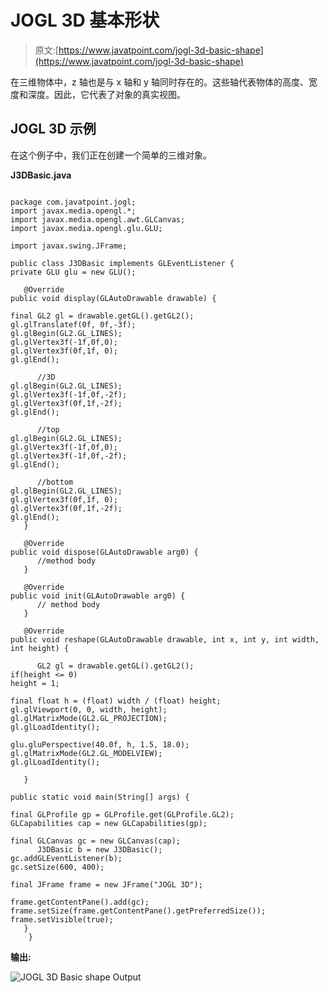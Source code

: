 # JOGL 3D 基本形状

> 原文:[https://www.javatpoint.com/jogl-3d-basic-shape](https://www.javatpoint.com/jogl-3d-basic-shape)

在三维物体中，z 轴也是与 x 轴和 y 轴同时存在的。这些轴代表物体的高度、宽度和深度。因此，它代表了对象的真实视图。

## JOGL 3D 示例

在这个例子中，我们正在创建一个简单的三维对象。

**J3DBasic.java**

```

package com.javatpoint.jogl;
import javax.media.opengl.*;
import javax.media.opengl.awt.GLCanvas;
import javax.media.opengl.glu.GLU;

import javax.swing.JFrame;

public class J3DBasic implements GLEventListener {
private GLU glu = new GLU();

   @Override
public void display(GLAutoDrawable drawable) {

final GL2 gl = drawable.getGL().getGL2();
gl.glTranslatef(0f, 0f,-3f);
gl.glBegin(GL2.GL_LINES);
gl.glVertex3f(-1f,0f,0);
gl.glVertex3f(0f,1f, 0);
gl.glEnd();

      //3D
gl.glBegin(GL2.GL_LINES);
gl.glVertex3f(-1f,0f,-2f);
gl.glVertex3f(0f,1f,-2f);
gl.glEnd();

      //top
gl.glBegin(GL2.GL_LINES);
gl.glVertex3f(-1f,0f,0);
gl.glVertex3f(-1f,0f,-2f);
gl.glEnd();

      //bottom
gl.glBegin(GL2.GL_LINES);
gl.glVertex3f(0f,1f, 0);
gl.glVertex3f(0f,1f,-2f);
gl.glEnd();
   }

   @Override
public void dispose(GLAutoDrawable arg0) {
      //method body
   }

   @Override
public void init(GLAutoDrawable arg0) {
      // method body
   }

   @Override
public void reshape(GLAutoDrawable drawable, int x, int y, int width, int height) {

      GL2 gl = drawable.getGL().getGL2();
if(height <= 0)
height = 1;

final float h = (float) width / (float) height;
gl.glViewport(0, 0, width, height);
gl.glMatrixMode(GL2.GL_PROJECTION);
gl.glLoadIdentity();

glu.gluPerspective(40.0f, h, 1.5, 18.0);
gl.glMatrixMode(GL2.GL_MODELVIEW);
gl.glLoadIdentity();

   }

public static void main(String[] args) {

final GLProfile gp = GLProfile.get(GLProfile.GL2);
GLCapabilities cap = new GLCapabilities(gp);

final GLCanvas gc = new GLCanvas(cap);
      J3DBasic b = new J3DBasic();
gc.addGLEventListener(b);
gc.setSize(600, 400);

final JFrame frame = new JFrame("JOGL 3D");

frame.getContentPane().add(gc);
frame.setSize(frame.getContentPane().getPreferredSize());
frame.setVisible(true);
   }
	}

```

**输出:**

![JOGL 3D Basic shape Output](../Images/faf4d7af69149df72576fe8d06d3b166.png)